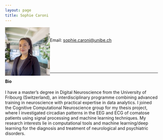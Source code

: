 ```yaml
---
layout: page
title: Sophie Caroni
---
```




<img align="left" style="display:inline" src="https://raw.githubusercontent.com/aath0/aath0.github.io/master/assets/img/SophieCaroni.jpg" alt="Smiley face" style="padding:25px"/> <br/> <br/>
Email: sophie.caroni@unibe.ch<br/>
<br/>
<br/>
<br/>
<br/>
<br/>

---
#### Bio
I have a master’s degree in Digital Neuroscience from the University of Fribourg (Switzerland), an interdisciplinary programme combining advanced training in neuroscience with practical expertise in data analytics. I joined the Cognitive Computational Neuroscience group for my thesis project, where I investigated circadian patterns in the EEG and ECG of comatose patients using signal processing and machine learning techniques. My research interests lie in computational tools and machine learning/deep learning for the diagnosis and treatment of neurological and psychiatric disorders.
